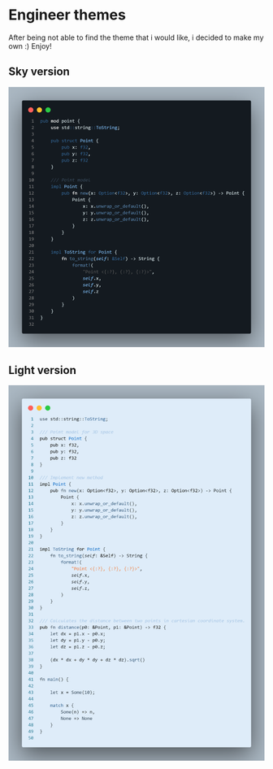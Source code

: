# Engineer themes

After being not able to find the theme that i would like, i decided to make my own :)
Enjoy!

## Sky version

![Engineer Sky](./engineer-sky.png)

## Light version

![Engineer Light](./engineer-light.png)